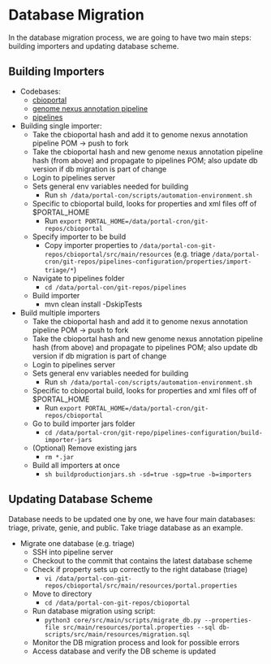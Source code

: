 # Database Migration
In the database migration process, we are going to have two main steps: building importers and updating database scheme.

## Building Importers
- Codebases:
    - [cbioportal](https://github.com/cBioPortal/cbioportal)
    - [genome nexus annotation pipeline](https://github.com/genome-nexus/genome-nexus-annotation-pipeline)
    - [pipelines](https://github.com/knowledgesystems/pipelines)
- Building single importer:
    - Take the cbioportal hash and add it to genome nexus annotation pipeline POM -> push to fork
    - Take the cbioportal hash and new genome nexus annotation pipeline hash (from above) and propagate to pipelines POM; also update db version if db migration is part of change
    - Login to pipelines server
    - Sets general env variables needed for building
        - Run `sh /data/portal-con/scripts/automation-environment.sh`
    - Specific to cbioportal build, looks for properties and xml files off of $PORTAL_HOME
        - Run `export PORTAL_HOME=/data/portal-cron/git-repos/cbioportal`
    - Specify importer to be build
        - Copy importer properties to `/data/portal-con-git-repos/cbioportal/src/main/resources` (e.g. triage `/data/portal-cron/git-repos/pipelines-configuration/properties/import-triage/*`)
    - Navigate to pipelines folder
        - `cd /data/portal-con/git-repos/pipelines`
    - Build importer
        - mvn clean install -DskipTests
- Build multiple importers
    - Take the cbioportal hash and add it to genome nexus annotation pipeline POM -> push to fork
    - Take the cbioportal hash and new genome nexus annotation pipeline hash (from above) and propagate to pipelines POM; also update db version if db migration is part of change
    - Login to pipelines server
    - Sets general env variables needed for building
        - Run `sh /data/portal-con/scripts/automation-environment.sh`
    - Specific to cbioportal build, looks for properties and xml files off of $PORTAL_HOME
        - Run `export PORTAL_HOME=/data/portal-cron/git-repos/cbioportal`
    - Go to build importer jars folder
        - `cd /data/portal-cron/git-repo/pipelines-configuration/build-importer-jars`
    - (Optional) Remove existing jars
        - `rm *.jar`
    - Build all importers at once
        - `sh buildproductionjars.sh -sd=true -sgp=true -b=importers`

## Updating Database Scheme
Database needs to be updated one by one, we have four main databases: triage, private, genie, and public. Take triage database as an example.
- Migrate one database (e.g. triage)
    - SSH into pipeline server
    - Checkout to the commit that contains the latest database scheme
    - Check if property sets up correctly to the right database (triage)
        - `vi /data/portal-con-git-repos/cbioportal/src/main/resources/portal.properties`
    - Move to directory
        - `cd /data/portal-con-git-repos/cbioportal`
    - Run database migration using script:
        - `python3 core/src/main/scripts/migrate_db.py --properties-file src/main/resources/portal.properties --sql db-scripts/src/main/resources/migration.sql`
    - Monitor the DB migration process and look for possible errors
    - Access database and verify the DB scheme is updated